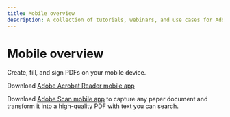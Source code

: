 ```yaml
---
title: Mobile overview
description: A collection of tutorials, webinars, and use cases for Adobe Acrobat.
---
```


# Mobile overview

Create, fill, and sign PDFs on your mobile device.

Download [Adobe Acrobat Reader mobile app](https://acrobat.adobe.com/us/en/mobile/acrobat-reader.html)

Download [Adobe Scan mobile app](https://acrobat.adobe.com/us/en/mobile/scanner-app.html) to capture any paper document and transform it into a high-quality PDF with text you can search.
